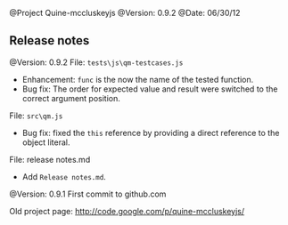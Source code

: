 @Project Quine-mccluskeyjs
@Version: 0.9.2
@Date: 06/30/12

## Release notes ## 

@Version: 0.9.2
File: `tests\js\qm-testcases.js`
- Enhancement: `func` is the now the name of the tested function.
- Bug fix: The order for expected value and result were switched to the correct argument position.

File: `src\qm.js`
- Bug fix: fixed the `this` reference by providing a direct reference to the object literal.

File: release notes.md
- Add `Release notes.md`.

@Version: 0.9.1
First commit to github.com

Old project page: http://code.google.com/p/quine-mccluskeyjs/ 